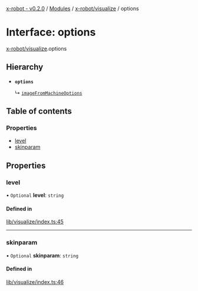 [x-robot - v0.2.0](../README.md) / [Modules](../modules.md) / [x-robot/visualize](../modules/x_robot_visualize.md) / options

# Interface: options

[x-robot/visualize](../modules/x_robot_visualize.md).options

## Hierarchy

- **`options`**

  ↳ [`imageFromMachineOptions`](x_robot_visualize.imageFromMachineOptions.md)

## Table of contents

### Properties

- [level](x_robot_visualize.options.md#level)
- [skinparam](x_robot_visualize.options.md#skinparam)

## Properties

### level

• `Optional` **level**: `string`

#### Defined in

[lib/visualize/index.ts:45](https://github.com/Masquerade-Circus/x-robot/blob/0346b56/lib/visualize/index.ts#L45)

___

### skinparam

• `Optional` **skinparam**: `string`

#### Defined in

[lib/visualize/index.ts:46](https://github.com/Masquerade-Circus/x-robot/blob/0346b56/lib/visualize/index.ts#L46)
